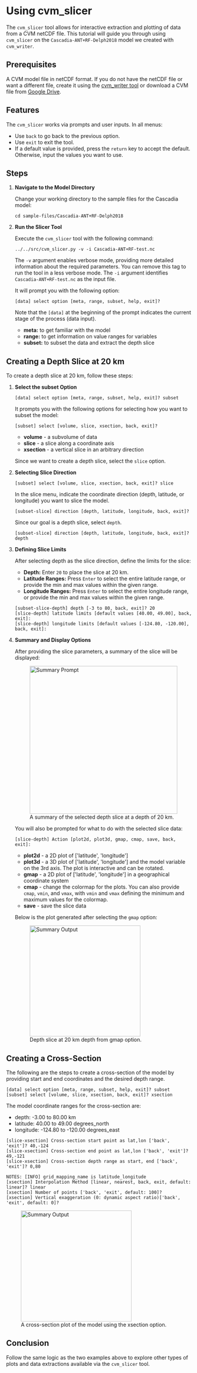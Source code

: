 
# Using cvm_slicer

The `cvm_slicer` tool allows for interactive extraction and plotting of data from a CVM netCDF file. This tutorial will guide you through using `cvm_slicer` on the `Cascadia-ANT+RF-Delph2018` model we created with `cvm_writer`.

## Prerequisites

A CVM model file in netCDF format. If you do not have the netCDF file or want a different file, create it using the [cvm_writer tool](usage/cvm_writer.html) or download a CVM file from [Google Drive](https://drive.google.com/drive/folders/1JTN0GAf25IIFBqkTMmZCTL50VnTjiiFd?usp=sharing).

## Features

The `cvm_slicer` works via prompts and user inputs. In all menus:

- Use `back` to go back to the previous option.
- Use `exit` to exit the tool.
- If a default value is provided, press the `return` key to accept the default. Otherwise, input the values you want to use.

## Steps

1. **Navigate to the Model Directory**

   Change your working directory to the sample files for the Cascadia model:

   ```
   cd sample-files/Cascadia-ANT+RF-Delph2018
   ```

2. **Run the Slicer Tool**

   Execute the `cvm_slicer` tool with the following command:

   ```
   ../../src/cvm_slicer.py -v -i Cascadia-ANT+RF-test.nc
   ```

   The `-v` argument enables verbose mode, providing more detailed information about the required parameters. You can remove this tag to run the tool in a less verbose mode. The `-i` argument identifies `Cascadia-ANT+RF-test.nc` as the input file.

   It will prompt you with the following option:

   ```
   [data] select option [meta, range, subset, help, exit]?
   ```

   Note that the `[data]` at the beginning of the prompt indicates the current stage of the process (data input).

   - **meta:** to get familiar with the model
   - **range:** to get information on value ranges for variables
   - **subset:** to subset the data and extract the depth slice

## Creating a Depth Slice at 20 km

To create a depth slice at 20 km, follow these steps:

1. **Select the subset Option**

   ```
   [data] select option [meta, range, subset, help, exit]? subset
   ```

   It prompts you with the following options for selecting how you want to subset the model:

   ```
   [subset] select [volume, slice, xsection, back, exit]?
   ```

   - **volume** - a subvolume of data
   - **slice** - a slice along a coordinate axis
   - **xsection** - a vertical slice in an arbitrary direction

   Since we want to create a depth slice, select the `slice` option.

2. **Selecting Slice Direction**

   ```
   [subset] select [volume, slice, xsection, back, exit]? slice
   ```

   In the slice menu, indicate the coordinate direction (depth, latitude, or longitude) you want to slice the model.

   ```
   [subset-slice] direction [depth, latitude, longitude, back, exit]?
   ```

   Since our goal is a depth slice, select `depth`.

   ```
   [subset-slice] direction [depth, latitude, longitude, back, exit]? depth
   ```

3. **Defining Slice Limits**

   After selecting depth as the slice direction, define the limits for the slice:

   - **Depth:** Enter `20` to place the slice at 20 km.
   - **Latitude Ranges:** Press `Enter` to select the entire latitude range, or provide the min and max values within the given range.
   - **Longitude Ranges:** Press `Enter` to select the entire longitude range, or provide the min and max values within the given range.

   ```
   [subset-slice-depth] depth [-3 to 80, back, exit]? 20
   [slice-depth] latitude limits [default values [40.00, 49.00], back, exit]:
   [slice-depth] longitude limits [default values [-124.80, -120.00], back, exit]:
   ```

4. **Summary and Display Options**

   After providing the slice parameters, a summary of the slice will be displayed:

   <figure>
      <img src="../_images/cvm_slicer_summary.png" alt="Summary Prompt" width="400"/>
      <figcaption>A summary of the selected depth slice at a depth of 20 km.</figcaption>
   </figure>

   You will also be prompted for what to do with the selected slice data:

   ```
   [slice-depth] Action [plot2d, plot3d, gmap, cmap, save, back, exit]:
   ```

   - **plot2d** - a 2D plot of ['latitude', 'longitude']
   - **plot3d** - a 3D plot of ['latitude', 'longitude'] and the model variable on the 3rd axis. The plot is interactive and can be rotated.
   - **gmap** - a 2D plot of ['latitude', 'longitude'] in a geographical coordinate system
   - **cmap** - change the colormap for the plots. You can also provide `cmap`, `vmin`, and `vmax`, with `vmin` and `vmax` defining the minimum and maximum values for the colormap.
   - **save** - save the slice data

   Below is the plot generated after selecting the `gmap` option:

   <figure>
   <img src="../_images/cvm_slicer_depth_20_gmap.png" alt="Summary Output" width="300"/>
   <figcaption>Depth slice at 20 km depth from gmap option.</figcaption>
   </figure>

## Creating a Cross-Section

The following are the steps to create a cross-section of the model by providing start and end coordinates and the desired depth range.

```
[data] select option [meta, range, subset, help, exit]? subset
[subset] select [volume, slice, xsection, back, exit]? xsection
```

The model coordinate ranges for the cross-section are:
- depth: -3.00 to 80.00 km
- latitude: 40.00 to 49.00 degrees_north
- longitude: -124.80 to -120.00 degrees_east

```
[slice-xsection] Cross-section start point as lat,lon ['back', 'exit']? 40,-124
[slice-xsection] Cross-section end point as lat,lon ['back', 'exit']? 49,-121
[slice-xsection] Cross-section depth range as start, end ['back', 'exit']? 0,80

NOTES: [INFO] grid_mapping_name is latitude_longitude
[xsection] Interpolation Method [linear, nearest, back, exit, default: linear]? linear
[xsection] Number of points ['back', 'exit', default: 100]?
[xsection] Vertical exaggeration (0: dynamic aspect ratio)['back', 'exit', default: 0]?
```

<figure>
<img src="../_images/cvm_slicer_xsection.png" alt="Summary Output" width="300"/>
<figcaption>A cross-section plot of the model using the xsection option.</figcaption>
</figure>

## Conclusion

Follow the same logic as the two examples above to explore other types of plots and data extractions available via the `cvm_slicer` tool.
